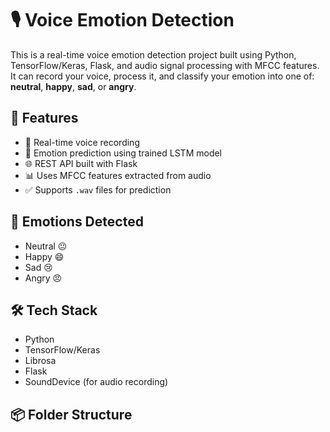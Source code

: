 # 🎙️ Voice Emotion Detection

This is a real-time voice emotion detection project built using Python, TensorFlow/Keras, Flask, and audio signal processing with MFCC features. It can record your voice, process it, and classify your emotion into one of: **neutral**, **happy**, **sad**, or **angry**.

## 🔧 Features

- 🎤 Real-time voice recording
- 🤖 Emotion prediction using trained LSTM model
- 🌐 REST API built with Flask
- 📊 Uses MFCC features extracted from audio
- ✅ Supports `.wav` files for prediction

## 🧠 Emotions Detected

- Neutral 😐  
- Happy 😄  
- Sad 😢  
- Angry 😠  

## 🛠️ Tech Stack

- Python
- TensorFlow/Keras
- Librosa
- Flask
- SoundDevice (for audio recording)

## 📦 Folder Structure

